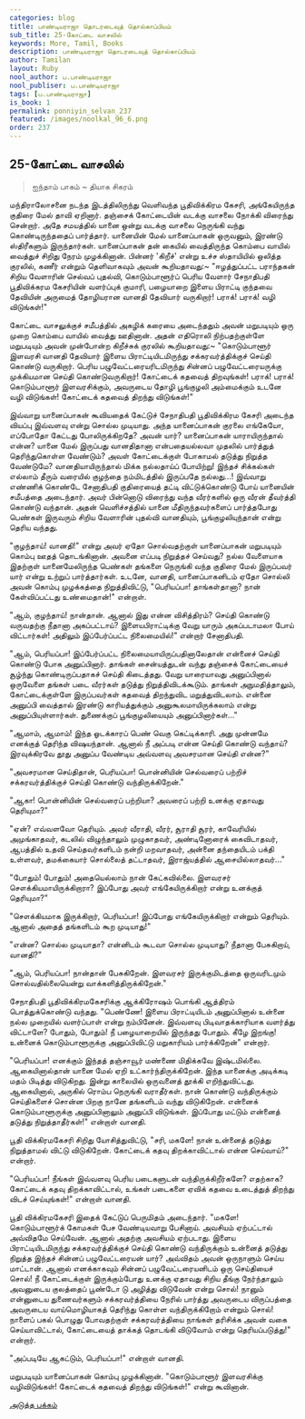 ```yaml
---
categories: blog
title: பாண்டியராஜா தொடரடைவுத் தொல்காப்பியம்
sub_title: 25-கோட்டை வாசலில்
keywords: More, Tamil, Books
description: பாண்டியராஜா தொடரடைவுத் தொல்காப்பியம்
author: Tamilan
layout: Ruby
nool_author: ப.பாண்டியராஜா
nool_publiser: ப.பாண்டியராஜா
tags: [ப.பாண்டியராஜா]
is_book: 1
permalink: ponniyin_selvan_237
featured: /images/noolkal_96_6.png
order: 237
---
```



## 25-கோட்டை வாசலில்

> ஐந்தாம் பாகம் ~ தியாக சிகரம்

மந்திராலோசனை நடந்த இடத்திலிருந்து வெளிவந்த பூதிவிக்கிரம கேசரி, அங்கேயிருந்த குதிரை மேல் தாவி ஏறினார். தஞ்சைக் கோட்டையின் வடக்கு வாசலை நோக்கி விரைந்து சென்றார். அதே சமயத்தில் யானை ஒன்று வடக்கு வாசலை நெருங்கி வந்து கொண்டிருந்ததைப் பார்த்தார். யானையின் மேல் யானைப்பாகன் ஒருவனும், இரண்டு ஸ்திரீகளும் இருந்தார்கள். யானைப்பாகன் தன் கையில் வைத்திருந்த கொம்பை வாயில் வைத்துச் சிறிது நேரம் முழக்கினான். பின்னர் 'கிறீச்' என்று உச்ச ஸ்தாயியில் ஒலித்த குரலில், கணீர் என்றும் தெளிவாகவும் அவன் கூறியதாவது:~ "ஈழத்துப்பட்ட பராந்தகன் சிறிய வேளாரின் செல்வப் புதல்வி, கொடும்பாளூர்ப் பெரிய வேளார் சேநாதிபதி பூதிவிக்கரம கேசரியின் வளர்ப்புக் குமாரி, பழையாறை இளைய பிராட்டி குந்தவை தேவியின் அருமைத் தோழியரான வானதி தேவியார் வருகிறார்! பராக்! பராக்! வழி விடுங்கள்!"

கோட்டை வாசலுக்குச் சமீபத்தில் அகழிக் கரையை அடைந்ததும் அவன் மறுபடியும் ஒரு முறை கொம்பை வாயில் வைத்து ஊதினான். அதன் எதிரொலி நிற்பதற்குள்ளே மறுபடியும் அவன் முன்போன்ற கிறீச்சுக் குரலில் கூறியதாவது:~ "கொடும்பாளூர் இளவரசி வானதி தேவியார் இளைய பிராட்டியிடமிருந்து சக்கரவர்த்திக்குச் செய்தி கொண்டு வருகிறார். பெரிய பழுவேட்டரையரிடமிருந்து சின்னப் பழுவேட்டரையருக்கு முக்கியமான செய்தி கொண்டுவருகிறார்! கோட்டைக் கதவைத் திறவுங்கள்! பராக்! பராக்! கொடும்பாளூர் இளவரசிக்கும், அவருடைய தோழி பூங்குழலி அம்மைக்கும் உடனே வழி விடுங்கள்! கோட்டைக் கதவைத் திறந்து விடுங்கள்!"

இவ்வாறு யானைப்பாகன் கூவியதைக் கேட்டுச் சேநாதிபதி பூதிவிக்கிரம கேசரி அடைந்த வியப்பு இவ்வளவு என்று சொல்ல முடியாது. அந்த யானைப்பாகன் குரலை எங்கேயோ, எப்போதோ கேட்டது போலிருக்கிறதே? அவன் யார்? யானைப்பாகன் யாராயிருந்தால் என்ன? யானை மேல் இருப்பது வானதிதானா என்பதையல்லவா முதலில் பார்த்துத் தெரிந்துகொள்ள வேண்டும்? அவள் கோட்டைக்குள் போகாமல் தடுத்து நிறுத்த வேண்டுமே? வானதியாயிருந்தால் மிக்க நல்லதாய்ப் போயிற்று! இந்தச் சிக்கல்கள் எல்லாம் தீரும் வரையில் குழந்தை நம்மிடத்தில் இருப்பதே நல்லது...! இவ்வாறு எண்ணிக் கொண்டே சேனாதிபதி குதிரையைத் தட்டி விட்டுக்கொண்டு போய் யானையின் சமீபத்தை அடைந்தார். அவர் பின்னொடு விரைந்து வந்த வீரர்களில் ஒரு வீரன் தீவர்த்தி கொண்டு வந்தான். அதன் வெளிச்சத்தில் யானை மீதிருந்தவர்களைப் பார்த்தபோது பெண்கள் இருவரும் சிறிய வேளாரின் புதல்வி வானதியும், பூங்குழலியுந்தான் என்று தெரிய வந்தது.

"குழந்தாய்! வானதி!" என்று அவர் ஏதோ சொல்வதற்குள் யானைப்பாகன் மறுபடியும் கொம்பு ஊதத் தொடங்கினான். அவனை எப்படி நிறுத்தச் செய்வது? நல்ல வேளையாக இதற்குள் யானைமேலிருந்த பெண்கள் தங்களை நெருங்கி வந்த குதிரை மேல் இருப்பவர் யார் என்று உற்றுப் பார்த்தார்கள். உடனே, வானதி, யானைப்பாகனிடம் ஏதோ சொல்லி அவன் கொம்பு முழக்கத்தை நிறுத்திவிட்டு, "பெரியப்பா! தாங்கள்தானா? நான் கேள்விப்பட்டது உண்மைதான்!" என்றாள்.

"ஆம், குழந்தாய்! நான்தான். ஆனால் இது என்ன விசித்திரம்? செய்தி கொண்டு வருவதற்கு நீதானா அகப்பட்டாய்? இளையபிராட்டிக்கு வேறு யாரும் அகப்படாமலா போய் விட்டார்கள்! அதிலும் இப்பேர்ப்பட்ட நிலைமையில்!" என்றார் சேனாதிபதி.

"ஆம், பெரியப்பா! இப்பேர்ப்பட்ட நிலைமையாயிருப்பதினாலேதான் என்னைச் செய்தி கொண்டு போக அனுப்பினார். தாங்கள் சைன்யத்துடன் வந்து தஞ்சைக் கோட்டையைச் சூழ்ந்து கொண்டிருப்பதாகச் செய்தி கிடைத்தது. வேறு யாரையாவது அனுப்பினால் ஒருவேளை தங்கள் படை வீரர்கள் தடுத்து நிறுத்திவிடக்கூடும். தாங்கள் அநுமதித்தாலும், கோட்டைக்குள்ளே இருப்பவர்கள் கதவைத் திறந்துவிட மறுத்துவிடலாம். என்னை அனுப்பி வைத்தால் இரண்டு காரியத்துக்கும் அனுகூலமாயிருக்கலாம் என்று அனுப்பியுள்ளார்கள். துணைக்குப் பூங்குழலியையும் அனுப்பினார்கள்..."

"ஆமாம், ஆமாம்! இந்த ஓடக்காரப் பெண் வெகு கெட்டிக்காரி. அது முன்னமே எனக்குத் தெரிந்த விஷயந்தான். ஆனால் நீ அப்படி என்ன செய்தி கொண்டு வந்தாய்? இரவுக்கிரவே தூது அனுப்ப வேண்டிய அவ்வளவு அவசரமான செய்தி என்ன?"

"அவசரமான செய்திதான், பெரியப்பா! பொன்னியின் செல்வரைப் பற்றிச் சக்கரவர்த்திக்குச் செய்தி கொண்டு வந்திருக்கிறேன்."

"ஆகா! பொன்னியின் செல்வரைப் பற்றியா? அவரைப் பற்றி உனக்கு ஏதாவது தெரியுமா?"

"ஏன்? எவ்வளவோ தெரியும். அவர் வீராதி, வீரர், சூராதி சூரர், காவேரியில் அமுங்காதவர், கடலில் விழுந்தாலும் முழுகாதவர், அண்டினோரைக் கைவிடாதவர், ஆபத்தில் உதவி செய்தவர்களிடம் நன்றி மறவாதவர், அன்னை தந்தையிடம் பக்தி உள்ளவர், தமக்கையார் சொல்லைத் தட்டாதவர், இராஜ்யத்தில் ஆசையில்லாதவர்..."

"போதும்! போதும்! அதையெல்லாம் நான் கேட்கவில்லை. இளவரசர் சௌக்கியமாயிருக்கிறாரா? இப்போது அவர் எங்கேயிருக்கிறார் என்று உனக்குத் தெரியுமா?"

"சௌக்கியமாக இருக்கிறார், பெரியப்பா! இப்போது எங்கேயிருக்கிறார் என்றும் தெரியும். ஆனால் அதைத் தங்களிடம் கூற முடியாது!"

"என்ன? சொல்ல முடியாதா? என்னிடம் கூடவா சொல்ல முடியாது? நீதானா பேசுகிறாய், வானதி?"

"ஆம், பெரியப்பா! நான்தான் பேசுகிறேன். இளவரசர் இருக்குமிடத்தை ஒருவரிடமும் சொல்வதில்லையென்று வாக்களித்திருக்கிறேன்."

சேநாதிபதி பூதிவிக்கிரமகேசரிக்கு ஆக்கிரோஷம் பொங்கி ஆத்திரம் பொத்துக்கொண்டு வந்தது. "பெண்ணே! இளைய பிராட்டியிடம் அனுப்பினால் உன்னை நல்ல முறையில் வளர்ப்பாள் என்று நம்பினேன். இவ்வளவு பிடிவாதக்காரியாக வளர்த்து விட்டாளே? போதும், போதும்! நீ பழையாறையில் இருந்தது போதும். கீழே இறங்கு! உன்னைக் கொடும்பாளூருக்கு அனுப்பிவிட்டு மறுகாரியம் பார்க்கிறேன்" என்றார்.

"பெரியப்பா! எனக்கும் இந்தத் தஞ்சாவூர் மண்ணை மிதிக்கவே இஷ்டமில்லை. ஆகையினால்தான் யானை மேல் ஏறி உட்கார்ந்திருக்கிறேன். இந்த யானைக்கு அடிக்கடி மதம் பிடித்து விடுகிறது. இன்று காலையில் ஒருவனைத் தூக்கி எறிந்துவிட்டது. ஆகையினால், அருகில் ரொம்ப நெருங்கி வராதீர்கள். நான் கொண்டு வந்திருக்கும் செய்திகளைச் சொன்ன பிறகு நானே தங்களிடம் வந்து விடுகிறேன். என்னைக் கொடும்பாளூருக்கு அனுப்பினாலும் அனுப்பி விடுங்கள். இப்போது மட்டும் என்னைத் தடுத்து நிறுத்தாதீர்கள்!" என்றாள் வானதி.

பூதி விக்கிரமகேசரி சிறிது யோசித்துவிட்டு, "சரி, மகளே! நான் உன்னைத் தடுத்து நிறுத்தாமல் விட்டு விடுகிறேன். கோட்டைக் கதவு திறக்காவிட்டால் என்ன செய்வாய்?" என்றார்.

"பெரியப்பா! நீங்கள் இவ்வளவு பெரிய படைகளுடன் வந்திருக்கிறீர்களே? எதற்காக? கோட்டைக் கதவு திறக்காவிட்டால், உங்கள் படைகளை ஏவிக் கதவை உடைத்துத் திறந்து விடச் செய்யுங்கள்!" என்றாள் வானதி.

பூதி விக்கிரமகேசரி இதைக் கேட்டுப் பெருமிதம் அடைந்தார். "மகளே! கொடும்பாளூர்க் கோமகள் பேச வேண்டியவாறு பேசினாய். அவசியம் ஏற்பட்டால் அவ்விதமே செய்வேன். ஆனால் அதற்கு அவசியம் ஏற்படாது. இளைய பிராட்டியிடமிருந்து சக்கரவர்த்திக்குச் செய்தி கொண்டு வந்திருக்கும் உன்னைத் தடுத்து நிறுத்த இந்தச் சின்னப் பழுவேட்டரையன் யார்? அவ்விதம் அவன் ஒருநாளும் செய்ய மாட்டான். ஆனால் எனக்காகவும் சின்னப் பழுவேட்டரையனிடம் ஒரு செய்தியைச் சொல்! நீ கோட்டைக்குள் இருக்கும்போது உனக்கு ஏதாவது சிறிய தீங்கு நேர்ந்தாலும் அவனுடைய குலத்தைப் பூண்டோ டு அழித்து விடுவேன் என்று சொல்! நானும் என்னுடைய துணைவர்களும் சக்கரவர்த்தியை நேரில் பார்த்து அவருடைய விருப்பத்தை அவருடைய வாய்மொழியாகத் தெரிந்து கொள்ள வந்திருக்கிறோம் என்றும் சொல்! நாளைப் பகல் பொழுது போவதற்குள் சக்கரவர்த்தியை நாங்கள் தரிசிக்க அவன் வகை செய்யாவிட்டால், கோட்டையைத் தாக்கத் தொடங்கி விடுவோம் என்று தெரியப்படுத்து!" என்றார்.

"அப்படியே ஆகட்டும், பெரியப்பா!" என்றாள் வானதி.

மறுபடியும் யானைப்பாகன் கொம்பு முழக்கினான். "கொடும்பாளூர் இளவரசிக்கு வழிவிடுங்கள்! கோட்டைக் கதவைத் திறந்து விடுங்கள்!" என்று கூவினான்.

[அடுத்த பக்கம்](ponniyin_selvan_238)